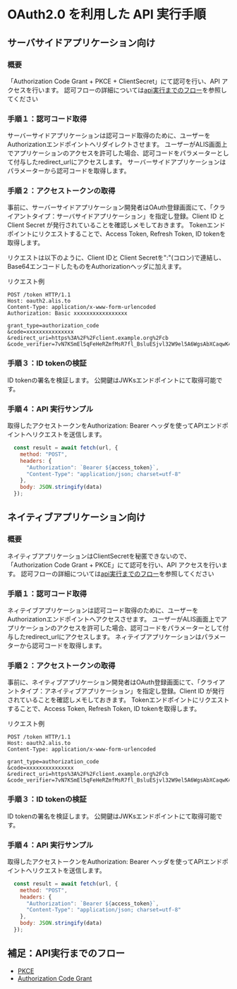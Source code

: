 # OAuth2.0 を利用した API 実行手順

## サーバサイドアプリケーション向け

### 概要

「Authorization Code Grant + PKCE + ClientSecret」にて認可を行い、API アクセスを行います。
認可フローの詳細については[api実行までのフロー](#補足：api実行までのフロー)を参照してください

### 手順１：認可コード取得

サーバーサイドアプリケーションは認可コード取得のために、ユーザーをAuthorizationエンドポイントへリダイレクトさせます。
ユーザーがALIS画面上でアプリケーションのアクセスを許可した場合、認可コードをパラメーターとして付与したredirect_urlにアクセスします。
サーバーサイドアプリケーションはパラメーターから認可コードを取得します。

### 手順２：アクセストークンの取得

事前に、サーバーサイドアプリケーション開発者はOAuth登録画面にて、「クライアントタイプ：サーバサイドアプリケーション」を指定し登録。Client ID と Client Secret が発行されていることを確認しメモしておきます。
Tokenエンドポイントにリクエストすることで、Access Token, Refresh Token, ID tokenを取得します。

リクエストは以下のように、Client IDと Client Secretを":"(コロン)で連結し、Base64エンコードしたものをAuthorizationヘッダに加えます。

リクエスト例
```
POST /token HTTP/1.1
Host: oauth2.alis.to
Content-Type: application/x-www-form-urlencoded
Authorization: Basic xxxxxxxxxxxxxxxxx
 
grant_type=authorization_code
&code=xxxxxxxxxxxxxxx
&redirect_uri=https%3A%2F%2Fclient.example.org%2Fcb
&code_verifier=7vN7KSmEl5qFeHeRZmfMsR7fl_BsluESjvl32W9el5A6WgsAbXCaqwK43BmXjs7cGw9hTQC9xmVb41xi8fL4CA
```

### 手順３：ID tokenの検証

ID tokenの署名を検証します。
公開鍵はJWKsエンドポイントにて取得可能です。

### 手順４：API 実行サンプル

取得したアクセストークンをAuthorization: Bearer ヘッダを使ってAPIエンドポイントへリクエストを送信します。

```javascript
  const result = await fetch(url, {
    method: "POST",
    headers: {
      "Authorization": `Bearer ${access_token}`,
      "Content-Type": "application/json; charset=utf-8"
    },
    body: JSON.stringify(data)
  });
```

## ネイティブアプリケーション向け

### 概要

ネイティブアプリケーションはClientSecretを秘匿できないので、
「Authorization Code Grant + PKCE」にて認可を行い、API アクセスを行います。
認可フローの詳細については[api実行までのフロー](#補足：api実行までのフロー)を参照してください

### 手順１：認可コード取得

ネィテイブアプリケーションは認可コード取得のために、ユーザーをAuthorizationエンドポイントへアクセスさせます。
ユーザーがALIS画面上でアプリケーションのアクセスを許可した場合、認可コードをパラメーターとして付与したredirect_urlにアクセスします。
ネィテイブアプリケーションはパラメーターから認可コードを取得します。

### 手順２：アクセストークンの取得

事前に、ネイティブアプリケーション開発者はOAuth登録画面にて、「クライアントタイプ：アネイティブアプリケーション」を指定し登録。Client ID が発行されていることを確認しメモしておきます。
Tokenエンドポイントにリクエストすることで、Access Token, Refresh Token, ID tokenを取得します。

リクエスト例
```
POST /token HTTP/1.1
Host: oauth2.alis.to
Content-Type: application/x-www-form-urlencoded
 
grant_type=authorization_code
&code=xxxxxxxxxxxxxxx
&redirect_uri=https%3A%2F%2Fclient.example.org%2Fcb
&code_verifier=7vN7KSmEl5qFeHeRZmfMsR7fl_BsluESjvl32W9el5A6WgsAbXCaqwK43BmXjs7cGw9hTQC9xmVb41xi8fL4CA
```

### 手順３：ID tokenの検証

ID tokenの署名を検証します。
公開鍵はJWKsエンドポイントにて取得可能です。

### 手順４：API 実行サンプル

取得したアクセストークンをAuthorization: Bearer ヘッダを使ってAPIエンドポイントへリクエストを送信します。

```javascript
  const result = await fetch(url, {
    method: "POST",
    headers: {
      "Authorization": `Bearer ${access_token}`,
      "Content-Type": "application/json; charset=utf-8"
    },
    body: JSON.stringify(data)
  });
```

## 補足：API実行までのフロー

* [PKCE](https://www.authlete.com/documents/article/pkce)
* [Authorization Code Grant](https://tools.ietf.org/html/rfc6749#section-4.1)
